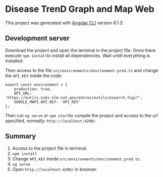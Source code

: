 # Disease TrenD Graph and Map Web

This project was generated with [Angular CLI](https://github.com/angular/angular-cli) version 6.1.3.

## Development server

Download the project and open the terminal in the project file. Once there execute `npm install`to install all dependencies. Wait untill everything is installed.

Then access to the file `src/environments/environment.prod.ts` and change the `API_KEY` inside the code:
```
export const environment = {
    production: true,
    API_URL: 'https://eutils.ncbi.nlm.nih.gov/entrez/eutils/esearch.fcgi?',
    GOOGLE_MAPS_API_KEY: 'API_KEY'
};
```

Then run `ng serve` or `npm start`to compile the project and access to the url specified, normally: `http://localhost:4200/`.

## Summary
1. Access to the project file in terminal.
2. `npm install`
3. Change `API_KEY` inside `src/environments/environment.prod.ts`.
4. `ng serve`
5. Open `http://localhost:4200/` in browser.
